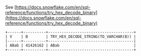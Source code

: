 See [https://docs.snowflake.com/en/sql-reference/functions/try_hex_decode_binary](https://docs.snowflake.com/en/sql-reference/functions/try_hex_decode_binary)
```
+------+----------+--------------------------------------+
| V    | B        | TRY_HEX_DECODE_STRING(TO_VARCHAR(B)) |
|------+----------+--------------------------------------|
| ABab | 41426162 | ABab                                 |
+------+----------+--------------------------------------+
```
